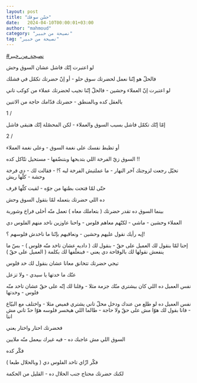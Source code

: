 ```yaml
---
layout: post
title: "حسّن سوقك"
date:   2024-04-10T00:00:01+03:00
author: "mahmoud"
category: "نصيحة من خبير"
tag: "نصيحة من خبير"
---
```



[<u>\#نصيحة\_من\_خبير</u>](https://www.facebook.com/hashtag/%D9%86%D8%B5%D9%8A%D8%AD%D8%A9_%D9%85%D9%86_%D8%AE%D8%A8%D9%8A%D8%B1?__eep__=6&__cft__%5b0%5d=AZWgRlGGxtPW2LZc2rSMRaRfaPgtTP2KWiAmcX0ND1F491QVV8aH09Rzt72FDS-7P_kxQ8kFRI9WnFch2FWrcL2-ZtwMXGzHfE6JbU8a9KnXEtnirBqAczDRrUGOy1c3rhee_0yW0kSRWyIqLzFd5iKqPWSO8yxlSUSfyPKuirClWj1MUJ68Z42AdKf51Fb-Sk8&__tn__=*NK-R)




لو اعتبرت إنّك فاشل عشان السوق وحش

فالحلّ هو إنّنا نعمل لحضرتك سوق حلو - أو إنّ حضرتك تكمّل في
فشلك




لو اعتبرت إنّ العملاء وحشين - فالحلّ إنّنا نجيب لحضرتك
عملاء من كوكب تاني




بالعقل كده وبالمنطق - حضرتك قدّامك حاجة من الاتنين




1 /

إمّا إنّك تكمّل فاشل بسبب السوق والعملاء - لكن المحصّلة إنّك
هتبقى فاشل




2 /

أو تظبط نفسك على نغمة السوق - وعلى نغمة العملاء




السوق زيّ الفرخة اللي بتدبحها وبتنضّفها - مستحيل تتّاكل
كده !!




تخيّل رجعت لزوجتك آخر النهار - ما عملتيش الفرخة ليه ؟! -
فقالت لك - دي فرخة وحشة - كلّها ريش




حتّى لمّا فتحت بطنها من جوّه - لقيت كلّها قرف




ده اللي حضرتك بتعمله لمّا بتقول السوق وحش




بينما السوق ده تقدر حضرتك ( بتعاملك معاه ) تعمل منّه أحلى
فراخ وشوربة




العملاء وحشين - ماشي - لكنّهم معاهم فلوس - واحنا عاوزين
ناخد منهم الفلوس دي

إيه رأيك نقول عليهم وحشين - ونعاقبهم بإنّنا ما ناخدش
فلوسهم ؟!




إحنا لمّا بنقول لك العميل على حقّ - بنقول لك ( داديه عشان
تاخد منّه فلوس ) - بسّ ما ينفعش نقولها لك بالوقاحة دي يعني - فبنغلّفها لك
بكلمة ( العميل على حقّ )

تيجي حضرتك تتخانق معانا عشان بنقول لك خد فلوس

عنّك ما خدتها يا سيدي - ولا تزعل




نفس العميل ده اللي كان بيشتري منّك جزمة مثلا - وقلنا لك
إنّه على حقّ عشان تاخد منّه فلوس - وخدتها

نفس العميل ده لو طلع من عندك ودخل محلّ تاني يشتري قميص
مثلا - واختلف مع البيّاع - فانا بقول لك هوّا مش على حقّ ولا حاجة - طالما
اللي هيخسر فلوسه هوّا حدّ تاني مش انتا




فحضرتك احتار واختار يعني




السوق اللي مش عاجبك ده - فيه غيرك بيعمل منّه
ملايين

فكّر كده

فكّر ازّاي تاخد الفلوس دي ( وبالحلال طبعا )

لكنك حضرتك محتاج جنب الحلال ده - القليل من الحكمة
